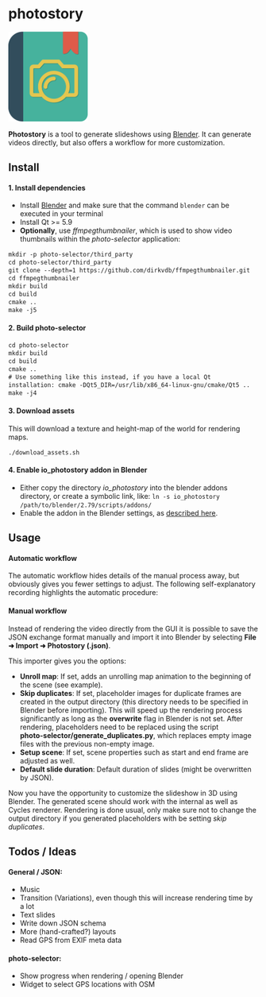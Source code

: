   # photostory

<img src="photo-selector/assets/photostory.svg" alt="Icon" width="160px"/>

**Photostory** is a tool to generate slideshows using [Blender](http://www.blender.org). It can generate videos directly, but also offers a workflow for more customization.


## Install

#### 1. Install dependencies

* Install [Blender](https://blender.org) and make sure that the command `blender` can be executed in your terminal
* Install Qt >= 5.9
* **Optionally**, use *ffmpegthumbnailer*, which is used to show video thumbnails within the *photo-selector* application:
```
mkdir -p photo-selector/third_party
cd photo-selector/third_party
git clone --depth=1 https://github.com/dirkvdb/ffmpegthumbnailer.git
cd ffmpegthumbnailer
mkdir build
cd build
cmake ..
make -j5
```

#### 2. Build photo-selector

```
cd photo-selector
mkdir build
cd build
cmake ..
# Use something like this instead, if you have a local Qt installation: cmake -DQt5_DIR=/usr/lib/x86_64-linux-gnu/cmake/Qt5 ..
make -j4
```

#### 3. Download assets
This will download a texture and height-map of the world for rendering maps.
```
./download_assets.sh
```

#### 4. Enable io_photostory addon in Blender

* Either copy the directory *io_photostory* into the blender addons directory, or create a symbolic link, like: `ln -s io_photostory /path/to/blender/2.79/scripts/addons/`
* Enable the addon in the Blender settings, as [described here](https://docs.blender.org/manual/en/dev/preferences/addons.html).


## Usage

#### Automatic workflow

The automatic workflow hides details of the manual process away, but obviously gives you fewer settings to adjust. The following self-explanatory recording highlights the automatic procedure:

#### Manual workflow

Instead of rendering the video directly from the GUI it is possible to save the JSON exchange format manually and import it into Blender by selecting **File ➜ Import ➜ Photostory (.json)**.

This importer gives you the options:

* **Unroll map**: If set, adds an unrolling map animation to the beginning of the scene (see example).
* **Skip duplicates**: If set, placeholder images for duplicate frames are created in the output directory (this directory needs to be specified in Blender before importing). This will speed up the rendering process significantly as long as the **overwrite** flag in Blender is not set. After rendering, placeholders need to be replaced using the script </br> **photo-selector/generate_duplicates.py**, which replaces empty image files with the previous non-empty image.
* **Setup scene**: If set, scene properties such as start and end frame are adjusted as well.
* **Default slide duration**: Default duration of slides (might be overwritten by JSON).

Now you have the opportunity to customize the slideshow in 3D using Blender. The generated scene should work with the internal as well as Cycles renderer. Rendering is done usual, only make sure not to change the output directory if you generated placeholders with be setting *skip duplicates*.


## Todos / Ideas

#### General / JSON:

* Music
* Transition (Variations), even though this will increase rendering time by a lot
* Text slides
* Write down JSON schema
* More (hand-crafted?) layouts
* Read GPS from EXIF meta data

#### photo-selector:

* Show progress when rendering / opening Blender
* Widget to select GPS locations with OSM
